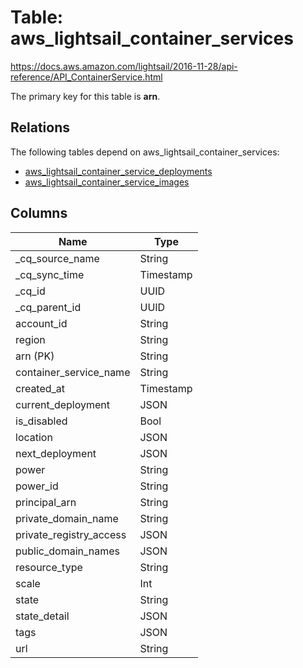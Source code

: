 # Table: aws_lightsail_container_services

https://docs.aws.amazon.com/lightsail/2016-11-28/api-reference/API_ContainerService.html

The primary key for this table is **arn**.

## Relations

The following tables depend on aws_lightsail_container_services:
  - [aws_lightsail_container_service_deployments](aws_lightsail_container_service_deployments.md)
  - [aws_lightsail_container_service_images](aws_lightsail_container_service_images.md)

## Columns
| Name          | Type          |
| ------------- | ------------- |
|_cq_source_name|String|
|_cq_sync_time|Timestamp|
|_cq_id|UUID|
|_cq_parent_id|UUID|
|account_id|String|
|region|String|
|arn (PK)|String|
|container_service_name|String|
|created_at|Timestamp|
|current_deployment|JSON|
|is_disabled|Bool|
|location|JSON|
|next_deployment|JSON|
|power|String|
|power_id|String|
|principal_arn|String|
|private_domain_name|String|
|private_registry_access|JSON|
|public_domain_names|JSON|
|resource_type|String|
|scale|Int|
|state|String|
|state_detail|JSON|
|tags|JSON|
|url|String|